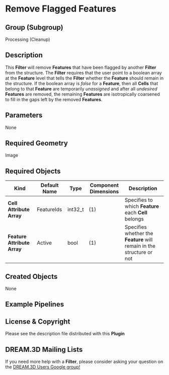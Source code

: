 # Remove Flagged Features 


## Group (Subgroup) ##

Processing (Cleanup)

## Description ##

This **Filter** will remove **Features** that have been flagged by another **Filter** from the structure.  The **Filter** requires that the user point to a boolean array at the **Feature** level that tells the **Filter** whether the **Feature** should remain in the structure.  If the boolean array is *false* for a **Feature**, then all **Cells** that belong to that **Feature** are temporarily *unassigned* and after all *undesired* **Features** are removed, the remaining **Features** are isotropically coarsened to fill in the gaps left by the removed **Features**.

## Parameters ##

None

## Required Geometry ##

Image

## Required Objects ##

| Kind | Default Name | Type | Component Dimensions | Description |
|------|--------------|------|----------------------|-------------|
| **Cell Attribute Array** | FeatureIds | int32_t | (1) | Specifies to which **Feature** each **Cell** belongs |
| **Feature Attribute Array** | Active | bool | (1) | Specifies whether the **Feature** will remain in the structure or not |

## Created Objects ##

None

## Example Pipelines ##



## License & Copyright ##

Please see the description file distributed with this **Plugin**

## DREAM.3D Mailing Lists ##

If you need more help with a **Filter**, please consider asking your question on the [DREAM.3D Users Google group!](https://groups.google.com/forum/?hl=en#!forum/dream3d-users)

